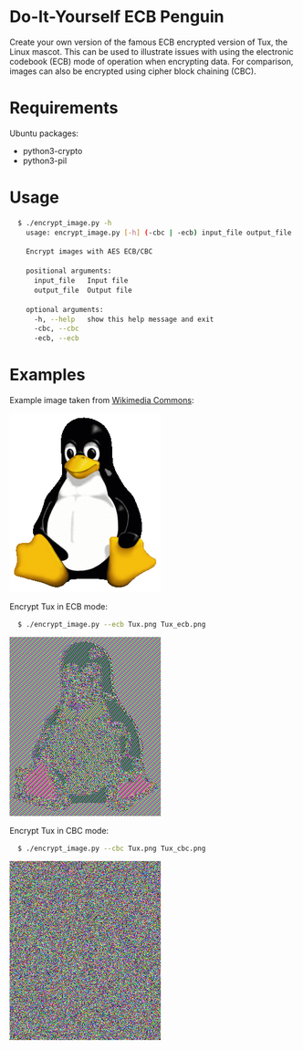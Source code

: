 # Do-It-Yourself ECB Penguin

Create your own version of the famous ECB encrypted version of Tux, the Linux
mascot. This can be used to illustrate issues with using the
electronic codebook (ECB) mode of operation when encrypting data. For
comparison, images can also be encrypted using cipher block chaining (CBC).

# Requirements

Ubuntu packages:
  * python3-crypto
  * python3-pil

# Usage

```bash
  $ ./encrypt_image.py -h
    usage: encrypt_image.py [-h] (-cbc | -ecb) input_file output_file

    Encrypt images with AES ECB/CBC

    positional arguments:
      input_file   Input file
      output_file  Output file

    optional arguments:
      -h, --help   show this help message and exit
      -cbc, --cbc
      -ecb, --ecb
```

# Examples

Example image taken from
[Wikimedia Commons](https://commons.wikimedia.org/wiki/File:Tux.png):

![tux](https://raw.githubusercontent.com/pakesson/diy-ecb-penguin/master/Tux.png)

Encrypt Tux in ECB mode:

```bash
  $ ./encrypt_image.py --ecb Tux.png Tux_ecb.png
```

![tux_ecb](https://raw.githubusercontent.com/pakesson/diy-ecb-penguin/master/Tux_ecb.png)

Encrypt Tux in CBC mode:

```bash
  $ ./encrypt_image.py --cbc Tux.png Tux_cbc.png
```

![tux_cbc](https://raw.githubusercontent.com/pakesson/diy-ecb-penguin/master/Tux_cbc.png)

